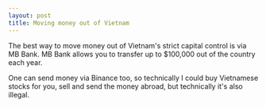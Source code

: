 ```yaml
---
layout: post
title: Moving money out of Vietnam
---
```


The best way to move money out of Vietnam's strict capital control is via MB Bank. MB Bank allows you to transfer up to $100,000 out of the country each year.

One can send money via Binance too, so technically I could buy Vietnamese stocks for you, sell and send the money abroad, but technically it's also illegal.